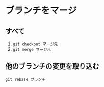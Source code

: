 # ブランチをマージ
## すべて
1. ```git checkout マージ先```
2. ```git merge マージ元```

## 他のブランチの変更を取り込む
```
git rebase ブランチ
```
